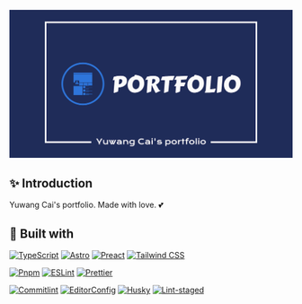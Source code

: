 ![Banner](public/banner.png)

## ✨ Introduction

Yuwang Cai's portfolio. Made with love. 💕

## 🧰 Built with

[![TypeScript](https://shields.io/badge/typescript-fff?style=for-the-badge&logo=typescript)](https://www.typescriptlang.org/)
[![Astro](https://shields.io/badge/astro-7e22ce?style=for-the-badge&logo=astro)](https://astro.build/)
[![Preact](https://shields.io/badge/preact-673ab8?style=for-the-badge&logo=preact)](https://preactjs.com/)
[![Tailwind CSS](https://shields.io/badge/tailwind-fff?style=for-the-badge&logo=tailwindcss)](https://tailwindcss.com/)

[![Pnpm](https://shields.io/badge/pnpm-242526?style=for-the-badge&logo=pnpm)](https://pnpm.io/)
[![ESLint](https://shields.io/badge/eslint-4b32c3?style=for-the-badge&logo=eslint)](https://eslint.org/)
[![Prettier](https://shields.io/badge/prettier-24292e?style=for-the-badge&logo=prettier)](https://prettier.io/)

[![Commitlint](https://shields.io/badge/commitlint-121212?style=for-the-badge&logo=commitlint)](https://commitlint.js.org/#/)
[![EditorConfig](https://shields.io/badge/editorconfig-000?style=for-the-badge&logo=editorconfig)](https://editorconfig.org/)
[![Husky](https://shields.io/badge/husky-fff?style=for-the-badge&logo=git)](https://typicode.github.io/husky/#/)
[![Lint-staged](https://shields.io/badge/lintstaged-fff?style=for-the-badge&logo=git)](https://github.com/okonet/lint-staged#readme)
